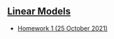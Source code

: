 ## [Linear Models](https://github.com/khuongquynhlong/Biostat/tree/main/LIMO)
- [Homework 1 (25 October 2021)](https://khuongquynhlong.github.io/Biostat/LIMO/LIMO_HW1.html)